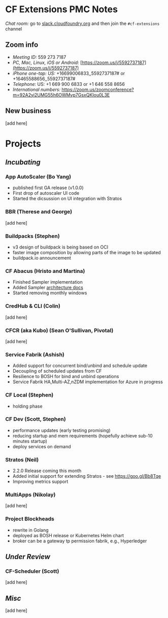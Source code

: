 # CF Extensions PMC Notes

*Chat room:* go to [slack.cloudfoundry.org](https://slack.cloudfoundry.org) and then join the `#cf-extensions` channel

## Zoom info

- *Meeting ID:* 559 273 7187
- *PC, Mac, Linux, iOS or Android:* [https://zoom.us/j/5592737187](https://zoom.us/j/5592737187)
- *iPhone one-tap: US:* +16699006833,,5592737187#  or +16465588656,,5592737187# 
- *Telephone:* US: +1 669 900 6833  or +1 646 558 8656 
- *International numbers:* https://zoom.us/zoomconference?m=92A2yi2UMG55h6OWMvp7GsxQKIou0L3E

## New business

[add here]

# Projects

## _Incubating_

### App AutoScaler (Bo Yang)

* published first GA release (v1.0.0)
* First drop of autoscaler UI code
* Started the dicsussion on UI integration with Stratos 

### BBR (Therese and George)

[add here]

### Buildpacks (Stephen)

* v3 design of buildpack is being based on OCI
* faster image composition by allowing parts of the image to be updated
* buildpack.io announcement

### CF Abacus (Hristo and Martina)

* Finished Sampler implementation
* Added Sampler [architecture docs](https://github.com/cloudfoundry-incubator/cf-abacus/blob/master/doc/sampler.md)
* Started removing monthly windows

### CredHub & CLI (Colin)

[add here]

### CFCR (aka Kubo) (Sean O'Sullivan, Pivotal)

[add here]

### Service Fabrik (Ashish)

* Added support for concurrent bind/unbind and schedule update
* Decoupling of scheduled updates from CF
* Resilience to BOSH for bind and unbind operations
* Service Fabrik HA,Multi-AZ,nZDM implementation for Azure in progress

### CF Local (Stephen)

* holding phase

### CF Dev (Scott, Stephen)

* performance updates (early testing promising)
* reducing startup and mem requirements (hopefully achieve sub-10 minutes startup)
* deploy services on demand

### Stratos (Neil)

* 2.2.0 Release coming this month
* Added initial support for extending Stratos - see https://goo.gl/Bb8Tqe
* Improving metrics support

### MultiApps (Nikolay)

[add here]

### Project Blockheads

* rewrite in Golang
* deployed as BOSH release or Kubernetes Helm chart
* broker can be a gateway tp permission fabrik, e.g., Hyperledger

## _Under Review_

### CF-Scheduler (Scott)

[add here]

## _Misc_

[add here]
